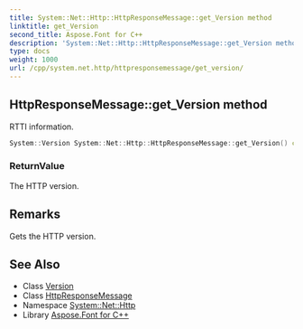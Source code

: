 ```yaml
---
title: System::Net::Http::HttpResponseMessage::get_Version method
linktitle: get_Version
second_title: Aspose.Font for C++
description: 'System::Net::Http::HttpResponseMessage::get_Version method. RTTI information in C++.'
type: docs
weight: 1000
url: /cpp/system.net.http/httpresponsemessage/get_version/
---
```

## HttpResponseMessage::get_Version method


RTTI information.

```cpp
System::Version System::Net::Http::HttpResponseMessage::get_Version() const
```


### ReturnValue

The HTTP version.
## Remarks


Gets the HTTP version. 
## See Also

* Class [Version](../../../system/version/)
* Class [HttpResponseMessage](../)
* Namespace [System::Net::Http](../../)
* Library [Aspose.Font for C++](../../../)
